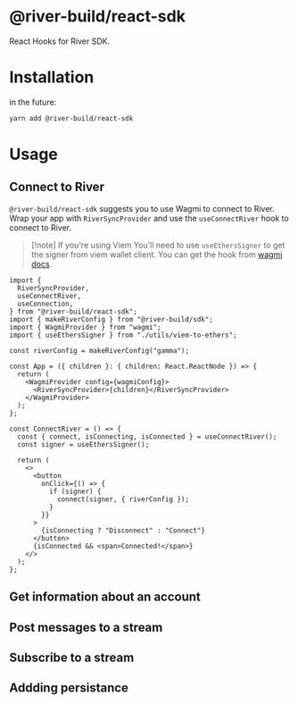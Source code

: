 # @river-build/react-sdk

React Hooks for River SDK.

# Installation

in the future:

```sh
yarn add @river-build/react-sdk
```

# Usage

## Connect to River

`@river-build/react-sdk` suggests you to use Wagmi to connect to River.
Wrap your app with `RiverSyncProvider` and use the `useConnectRiver` hook to connect to River.

> [!note] If you're using Viem
> You'll need to use `useEthersSigner` to get the signer from viem wallet client.
> You can get the hook from [wagmi docs](https://wagmi.sh/react/guides/ethers#usage-1).

```tsx
import {
  RiverSyncProvider,
  useConnectRiver,
  useConnection,
} from "@river-build/react-sdk";
import { makeRiverConfig } from "@river-build/sdk";
import { WagmiProvider } from "wagmi";
import { useEthersSigner } from "./utils/viem-to-ethers";

const riverConfig = makeRiverConfig("gamma");

const App = ({ children }: { children: React.ReactNode }) => {
  return (
    <WagmiProvider config={wagmiConfig}>
      <RiverSyncProvider>{children}</RiverSyncProvider>
    </WagmiProvider>
  );
};

const ConnectRiver = () => {
  const { connect, isConnecting, isConnected } = useConnectRiver();
  const signer = useEthersSigner();

  return (
    <>
      <button
        onClick={() => {
          if (signer) {
            connect(signer, { riverConfig });
          }
        }}
      >
        {isConnecting ? "Disconnect" : "Connect"}
      </button>
      {isConnected && <span>Connected!</span>}
    </>
  );
};
```

## Get information about an account

## Post messages to a stream

## Subscribe to a stream

## Addding persistance
